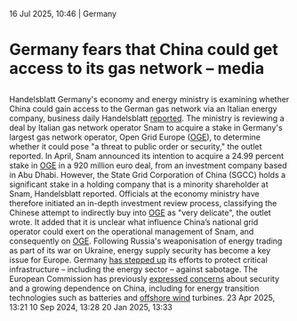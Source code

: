 16 Jul 2025, 10:46
| 
Germany
# Germany fears that China could get access to its gas network – media
## 
Handelsblatt
Germany's economy and energy ministry is examining whether China could gain access to the German gas network via an Italian energy company, business daily Handelsblatt [reported](https://www.handelsblatt.com/politik/deutschland/energie-ministerium-fuerchtet-zugriff-chinas-auf-deutsches-gasnetz/100139833.html). The ministry is reviewing a deal by Italian gas network operator Snam to acquire a stake in Germany's largest gas network operator, Open Grid Europe ([OGE](https://www.cleanenergywire.org/experts/open-grid-europe)), to determine whether it could pose "a threat to public order or security," the outlet reported.
In April, Snam announced its intention to acquire a 24.99 percent stake in [OGE](https://www.cleanenergywire.org/experts/open-grid-europe) in a 920 million euro deal, from an investment company based in Abu Dhabi. However, the State Grid Corporation of China (SGCC) holds a significant stake in a holding company that is a minority shareholder at Snam, Handelsblatt reported.
Officials at the economy ministry have therefore initiated an in-depth investment review process, classifying the Chinese attempt to indirectly buy into [OGE](https://www.cleanenergywire.org/experts/open-grid-europe) as "very delicate", the outlet wrote. It added that it is unclear what influence China’s national grid operator could exert on the operational management of Snam, and consequently on [OGE](https://www.cleanenergywire.org/experts/open-grid-europe).
Following Russia's weaponisation of energy trading as part of its war on Ukraine, energy supply security has become a key issue for Europe. Germany [has stepped up](https://www.cleanenergywire.org/news/germany-step-critical-infrastructure-protection-new-law) its efforts to protect critical infrastructure – including the energy sector – against sabotage. The European Commission has previously [expressed concerns](https://www.cleanenergywire.org/news/military-experts-warn-security-risks-through-planned-chinese-wind-turbines-german-coast) about security and a growing dependence on China, including for energy transition technologies such as batteries and [offshore wind](https://www.cleanenergywire.org/glossary/letter_o#offshore_wind) turbines.
23 Apr 2025, 13:21
10 Sep 2024, 13:28
20 Jan 2025, 13:33
